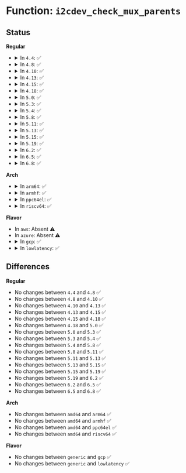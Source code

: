 # Function: <code>i2cdev_check_mux_parents</code>

## Status
<b>Regular</b>
<ul>
<li>
<details>
<summary>In <code>4.4</code>: ✅</summary>

```c
int i2cdev_check_mux_parents(struct i2c_adapter *adapter, int addr);
```

**Collision:** Unique Static

**Inline:** No

**Transformation:** False

**Instances:**

```
In drivers/i2c/i2c-dev.c (ffffffff8167de00)
Location: drivers/i2c/i2c-dev.c:194
Inline: False
Direct callers:
  - drivers/i2c/i2c-dev.c:i2cdev_check_mux_parents
  - drivers/i2c/i2c-dev.c:i2cdev_ioctl
```
**Symbols:**

```
ffffffff8167de00-ffffffff8167de72: i2cdev_check_mux_parents (STB_LOCAL)
```
</details>
</li>
<li>
<details>
<summary>In <code>4.8</code>: ✅</summary>

```c
int i2cdev_check_mux_parents(struct i2c_adapter *adapter, int addr);
```

**Collision:** Unique Static

**Inline:** No

**Transformation:** False

**Instances:**

```
In drivers/i2c/i2c-dev.c (ffffffff816deb40)
Location: drivers/i2c/i2c-dev.c:196
Inline: False
Direct callers:
  - drivers/i2c/i2c-dev.c:i2cdev_ioctl
  - drivers/i2c/i2c-dev.c:i2cdev_check_mux_parents
```
**Symbols:**

```
ffffffff816deb40-ffffffff816debb2: i2cdev_check_mux_parents (STB_LOCAL)
```
</details>
</li>
<li>
<details>
<summary>In <code>4.10</code>: ✅</summary>

```c
int i2cdev_check_mux_parents(struct i2c_adapter *adapter, int addr);
```

**Collision:** Unique Static

**Inline:** No

**Transformation:** False

**Instances:**

```
In drivers/i2c/i2c-dev.c (ffffffff8170ef00)
Location: drivers/i2c/i2c-dev.c:196
Inline: False
Direct callers:
  - drivers/i2c/i2c-dev.c:i2cdev_ioctl
  - drivers/i2c/i2c-dev.c:i2cdev_check_mux_parents
```
**Symbols:**

```
ffffffff8170ef00-ffffffff8170ef72: i2cdev_check_mux_parents (STB_LOCAL)
```
</details>
</li>
<li>
<details>
<summary>In <code>4.13</code>: ✅</summary>

```c
int i2cdev_check_mux_parents(struct i2c_adapter *adapter, int addr);
```

**Collision:** Unique Static

**Inline:** No

**Transformation:** False

**Instances:**

```
In drivers/i2c/i2c-dev.c (ffffffff81724e60)
Location: drivers/i2c/i2c-dev.c:196
Inline: False
Direct callers:
  - drivers/i2c/i2c-dev.c:i2cdev_ioctl
  - drivers/i2c/i2c-dev.c:i2cdev_check_mux_parents
```
**Symbols:**

```
ffffffff81724e60-ffffffff81724ecd: i2cdev_check_mux_parents (STB_LOCAL)
```
</details>
</li>
<li>
<details>
<summary>In <code>4.15</code>: ✅</summary>

```c
int i2cdev_check_mux_parents(struct i2c_adapter *adapter, int addr);
```

**Collision:** Unique Static

**Inline:** No

**Transformation:** False

**Instances:**

```
In drivers/i2c/i2c-dev.c (ffffffff817965d0)
Location: drivers/i2c/i2c-dev.c:197
Inline: False
Direct callers:
  - drivers/i2c/i2c-dev.c:i2cdev_ioctl
  - drivers/i2c/i2c-dev.c:i2cdev_check_mux_parents
```
**Symbols:**

```
ffffffff817965d0-ffffffff8179663d: i2cdev_check_mux_parents (STB_LOCAL)
```
</details>
</li>
<li>
<details>
<summary>In <code>4.18</code>: ✅</summary>

```c
int i2cdev_check_mux_parents(struct i2c_adapter *adapter, int addr);
```

**Collision:** Unique Static

**Inline:** No

**Transformation:** False

**Instances:**

```
In drivers/i2c/i2c-dev.c (ffffffff817d9080)
Location: drivers/i2c/i2c-dev.c:197
Inline: False
Direct callers:
  - drivers/i2c/i2c-dev.c:i2cdev_ioctl
  - drivers/i2c/i2c-dev.c:i2cdev_check_mux_parents
```
**Symbols:**

```
ffffffff817d9080-ffffffff817d90ed: i2cdev_check_mux_parents (STB_LOCAL)
```
</details>
</li>
<li>
<details>
<summary>In <code>5.0</code>: ✅</summary>

```c
int i2cdev_check_mux_parents(struct i2c_adapter *adapter, int addr);
```

**Collision:** Unique Static

**Inline:** No

**Transformation:** False

**Instances:**

```
In drivers/i2c/i2c-dev.c (ffffffff81800220)
Location: drivers/i2c/i2c-dev.c:197
Inline: False
Direct callers:
  - drivers/i2c/i2c-dev.c:i2cdev_ioctl
  - drivers/i2c/i2c-dev.c:i2cdev_check_mux_parents
```
**Symbols:**

```
ffffffff81800220-ffffffff8180028d: i2cdev_check_mux_parents (STB_LOCAL)
```
</details>
</li>
<li>
<details>
<summary>In <code>5.3</code>: ✅</summary>

```c
int i2cdev_check_mux_parents(struct i2c_adapter *adapter, int addr);
```

**Collision:** Unique Static

**Inline:** No

**Transformation:** False

**Instances:**

```
In drivers/i2c/i2c-dev.c (ffffffff81841570)
Location: drivers/i2c/i2c-dev.c:189
Inline: False
Direct callers:
  - drivers/i2c/i2c-dev.c:i2cdev_ioctl
  - drivers/i2c/i2c-dev.c:i2cdev_check_mux_parents
```
**Symbols:**

```
ffffffff81841570-ffffffff818415e1: i2cdev_check_mux_parents (STB_LOCAL)
```
</details>
</li>
<li>
<details>
<summary>In <code>5.4</code>: ✅</summary>

```c
int i2cdev_check_mux_parents(struct i2c_adapter *adapter, int addr);
```

**Collision:** Unique Static

**Inline:** No

**Transformation:** False

**Instances:**

```
In drivers/i2c/i2c-dev.c (ffffffff81872ef0)
Location: drivers/i2c/i2c-dev.c:189
Inline: False
Direct callers:
  - drivers/i2c/i2c-dev.c:i2cdev_ioctl
  - drivers/i2c/i2c-dev.c:i2cdev_check_mux_parents
```
**Symbols:**

```
ffffffff81872ef0-ffffffff81872f61: i2cdev_check_mux_parents (STB_LOCAL)
```
</details>
</li>
<li>
<details>
<summary>In <code>5.8</code>: ✅</summary>

```c
int i2cdev_check_mux_parents(struct i2c_adapter *adapter, int addr);
```

**Collision:** Unique Static

**Inline:** No

**Transformation:** False

**Instances:**

```
In drivers/i2c/i2c-dev.c (ffffffff81947080)
Location: drivers/i2c/i2c-dev.c:191
Inline: False
Direct callers:
  - drivers/i2c/i2c-dev.c:i2cdev_ioctl
  - drivers/i2c/i2c-dev.c:i2cdev_check_mux_parents
```
**Symbols:**

```
ffffffff81947080-ffffffff819470ed: i2cdev_check_mux_parents (STB_LOCAL)
```
</details>
</li>
<li>
<details>
<summary>In <code>5.11</code>: ✅</summary>

```c
int i2cdev_check_mux_parents(struct i2c_adapter *adapter, int addr);
```

**Collision:** Unique Static

**Inline:** No

**Transformation:** False

**Instances:**

```
In drivers/i2c/i2c-dev.c (ffffffff8194ce90)
Location: drivers/i2c/i2c-dev.c:191
Inline: False
Direct callers:
  - drivers/i2c/i2c-dev.c:i2cdev_ioctl
  - drivers/i2c/i2c-dev.c:i2cdev_check_mux_parents
```
**Symbols:**

```
ffffffff8194ce90-ffffffff8194cefd: i2cdev_check_mux_parents (STB_LOCAL)
```
</details>
</li>
<li>
<details>
<summary>In <code>5.13</code>: ✅</summary>

```c
int i2cdev_check_mux_parents(struct i2c_adapter *adapter, int addr);
```

**Collision:** Unique Static

**Inline:** No

**Transformation:** False

**Instances:**

```
In drivers/i2c/i2c-dev.c (ffffffff81930a00)
Location: drivers/i2c/i2c-dev.c:192
Inline: False
Direct callers:
  - drivers/i2c/i2c-dev.c:i2cdev_ioctl
  - drivers/i2c/i2c-dev.c:i2cdev_check_mux_parents
```
**Symbols:**

```
ffffffff81930a00-ffffffff81930a6d: i2cdev_check_mux_parents (STB_LOCAL)
```
</details>
</li>
<li>
<details>
<summary>In <code>5.15</code>: ✅</summary>

```c
int i2cdev_check_mux_parents(struct i2c_adapter *adapter, int addr);
```

**Collision:** Unique Static

**Inline:** No

**Transformation:** False

**Instances:**

```
In drivers/i2c/i2c-dev.c (ffffffff819d3cd0)
Location: drivers/i2c/i2c-dev.c:191
Inline: False
Direct callers:
  - drivers/i2c/i2c-dev.c:i2cdev_ioctl
  - drivers/i2c/i2c-dev.c:i2cdev_check_mux_parents
```
**Symbols:**

```
ffffffff819d3cd0-ffffffff819d3d3d: i2cdev_check_mux_parents (STB_LOCAL)
```
</details>
</li>
<li>
<details>
<summary>In <code>5.19</code>: ✅</summary>

```c
int i2cdev_check_mux_parents(struct i2c_adapter *adapter, int addr);
```

**Collision:** Unique Static

**Inline:** No

**Transformation:** False

**Instances:**

```
In drivers/i2c/i2c-dev.c (ffffffff81b364d0)
Location: drivers/i2c/i2c-dev.c:191
Inline: False
Direct callers:
  - drivers/i2c/i2c-dev.c:i2cdev_ioctl
  - drivers/i2c/i2c-dev.c:i2cdev_check_mux_parents
```
**Symbols:**

```
ffffffff81b364d0-ffffffff81b36550: i2cdev_check_mux_parents (STB_LOCAL)
```
</details>
</li>
<li>
<details>
<summary>In <code>6.2</code>: ✅</summary>

```c
int i2cdev_check_mux_parents(struct i2c_adapter *adapter, int addr);
```

**Collision:** Unique Static

**Inline:** No

**Transformation:** False

**Instances:**

```
In drivers/i2c/i2c-dev.c (ffffffff81ccb800)
Location: drivers/i2c/i2c-dev.c:191
Inline: False
Direct callers:
  - drivers/i2c/i2c-dev.c:i2cdev_ioctl
  - drivers/i2c/i2c-dev.c:i2cdev_check_mux_parents
```
**Symbols:**

```
ffffffff81ccb800-ffffffff81ccb880: i2cdev_check_mux_parents (STB_LOCAL)
```
</details>
</li>
<li>
<details>
<summary>In <code>6.5</code>: ✅</summary>

```c
int i2cdev_check_mux_parents(struct i2c_adapter *adapter, int addr);
```

**Collision:** Unique Static

**Inline:** No

**Transformation:** False

**Instances:**

```
In drivers/i2c/i2c-dev.c (ffffffff81d335e0)
Location: drivers/i2c/i2c-dev.c:191
Inline: False
Direct callers:
  - drivers/i2c/i2c-dev.c:i2cdev_ioctl
  - drivers/i2c/i2c-dev.c:i2cdev_check_mux_parents
```
**Symbols:**

```
ffffffff81d335e0-ffffffff81d33667: i2cdev_check_mux_parents (STB_LOCAL)
```
</details>
</li>
<li>
<details>
<summary>In <code>6.8</code>: ✅</summary>

```c
int i2cdev_check_mux_parents(struct i2c_adapter *adapter, int addr);
```

**Collision:** Unique Static

**Inline:** No

**Transformation:** False

**Instances:**

```
In drivers/i2c/i2c-dev.c (ffffffff81de9630)
Location: drivers/i2c/i2c-dev.c:191
Inline: False
Direct callers:
  - drivers/i2c/i2c-dev.c:i2cdev_ioctl
  - drivers/i2c/i2c-dev.c:i2cdev_check_mux_parents
```
**Symbols:**

```
ffffffff81de9630-ffffffff81de96b7: i2cdev_check_mux_parents (STB_LOCAL)
```
</details>
</li>
</ul>
<b>Arch</b>
<ul>
<li>
<details>
<summary>In <code>arm64</code>: ✅</summary>

```c
int i2cdev_check_mux_parents(struct i2c_adapter *adapter, int addr);
```

**Collision:** Unique Static

**Inline:** No

**Transformation:** False

**Instances:**

```
In drivers/i2c/i2c-dev.c (ffff800010ab6fc0)
Location: drivers/i2c/i2c-dev.c:189
Inline: False
Direct callers:
  - drivers/i2c/i2c-dev.c:i2cdev_ioctl
  - drivers/i2c/i2c-dev.c:i2cdev_check_mux_parents
```
**Symbols:**

```
ffff800010ab6fc0-ffff800010ab7050: i2cdev_check_mux_parents (STB_LOCAL)
```
</details>
</li>
<li>
<details>
<summary>In <code>armhf</code>: ✅</summary>

```c
int i2cdev_check_mux_parents(struct i2c_adapter *adapter, int addr);
```

**Collision:** Unique Static

**Inline:** No

**Transformation:** False

**Instances:**

```
In drivers/i2c/i2c-dev.c (c0b9710c)
Location: drivers/i2c/i2c-dev.c:189
Inline: False
Direct callers:
  - drivers/i2c/i2c-dev.c:i2cdev_ioctl
  - drivers/i2c/i2c-dev.c:i2cdev_check_mux_parents
```
**Symbols:**

```
c0b9710c-c0b971a8: i2cdev_check_mux_parents (STB_LOCAL)
```
</details>
</li>
<li>
<details>
<summary>In <code>ppc64el</code>: ✅</summary>

```c
int i2cdev_check_mux_parents(struct i2c_adapter *adapter, int addr);
```

**Collision:** Unique Static

**Inline:** No

**Transformation:** False

**Instances:**

```
In drivers/i2c/i2c-dev.c (c000000000b9a3d0)
Location: drivers/i2c/i2c-dev.c:189
Inline: False
Direct callers:
  - drivers/i2c/i2c-dev.c:i2cdev_ioctl
  - drivers/i2c/i2c-dev.c:i2cdev_check_mux_parents
```
**Symbols:**

```
c000000000b9a3d0-c000000000b9a498: i2cdev_check_mux_parents (STB_LOCAL)
```
</details>
</li>
<li>
<details>
<summary>In <code>riscv64</code>: ✅</summary>

```c
int i2cdev_check_mux_parents(struct i2c_adapter *adapter, int addr);
```

**Collision:** Unique Static

**Inline:** No

**Transformation:** False

**Instances:**

```
In drivers/i2c/i2c-dev.c (ffffffe0006bc9c6)
Location: drivers/i2c/i2c-dev.c:189
Inline: False
Direct callers:
  - drivers/i2c/i2c-dev.c:i2cdev_ioctl
  - drivers/i2c/i2c-dev.c:i2cdev_check_mux_parents
```
**Symbols:**

```
ffffffe0006bc9c6-ffffffe0006bca60: i2cdev_check_mux_parents (STB_LOCAL)
```
</details>
</li>
</ul>
<b>Flavor</b>
<ul>
<li>
In <code>aws</code>: Absent ⚠️
</li>
<li>
In <code>azure</code>: Absent ⚠️
</li>
<li>
<details>
<summary>In <code>gcp</code>: ✅</summary>

```c
int i2cdev_check_mux_parents(struct i2c_adapter *adapter, int addr);
```

**Collision:** Unique Static

**Inline:** No

**Transformation:** False

**Instances:**

```
In drivers/i2c/i2c-dev.c (ffffffff81867080)
Location: drivers/i2c/i2c-dev.c:189
Inline: False
Direct callers:
  - drivers/i2c/i2c-dev.c:i2cdev_ioctl
  - drivers/i2c/i2c-dev.c:i2cdev_check_mux_parents
```
**Symbols:**

```
ffffffff81867080-ffffffff818670f1: i2cdev_check_mux_parents (STB_LOCAL)
```
</details>
</li>
<li>
<details>
<summary>In <code>lowlatency</code>: ✅</summary>

```c
int i2cdev_check_mux_parents(struct i2c_adapter *adapter, int addr);
```

**Collision:** Unique Static

**Inline:** No

**Transformation:** False

**Instances:**

```
In drivers/i2c/i2c-dev.c (ffffffff818823f0)
Location: drivers/i2c/i2c-dev.c:189
Inline: False
Direct callers:
  - drivers/i2c/i2c-dev.c:i2cdev_ioctl
  - drivers/i2c/i2c-dev.c:i2cdev_check_mux_parents
```
**Symbols:**

```
ffffffff818823f0-ffffffff81882461: i2cdev_check_mux_parents (STB_LOCAL)
```
</details>
</li>
</ul>

## Differences
<b>Regular</b>
<ul>
<li>
No changes between <code>4.4</code> and <code>4.8</code> ✅
</li>
<li>
No changes between <code>4.8</code> and <code>4.10</code> ✅
</li>
<li>
No changes between <code>4.10</code> and <code>4.13</code> ✅
</li>
<li>
No changes between <code>4.13</code> and <code>4.15</code> ✅
</li>
<li>
No changes between <code>4.15</code> and <code>4.18</code> ✅
</li>
<li>
No changes between <code>4.18</code> and <code>5.0</code> ✅
</li>
<li>
No changes between <code>5.0</code> and <code>5.3</code> ✅
</li>
<li>
No changes between <code>5.3</code> and <code>5.4</code> ✅
</li>
<li>
No changes between <code>5.4</code> and <code>5.8</code> ✅
</li>
<li>
No changes between <code>5.8</code> and <code>5.11</code> ✅
</li>
<li>
No changes between <code>5.11</code> and <code>5.13</code> ✅
</li>
<li>
No changes between <code>5.13</code> and <code>5.15</code> ✅
</li>
<li>
No changes between <code>5.15</code> and <code>5.19</code> ✅
</li>
<li>
No changes between <code>5.19</code> and <code>6.2</code> ✅
</li>
<li>
No changes between <code>6.2</code> and <code>6.5</code> ✅
</li>
<li>
No changes between <code>6.5</code> and <code>6.8</code> ✅
</li>
</ul>
<b>Arch</b>
<ul>
<li>
No changes between <code>amd64</code> and <code>arm64</code> ✅
</li>
<li>
No changes between <code>amd64</code> and <code>armhf</code> ✅
</li>
<li>
No changes between <code>amd64</code> and <code>ppc64el</code> ✅
</li>
<li>
No changes between <code>amd64</code> and <code>riscv64</code> ✅
</li>
</ul>
<b>Flavor</b>
<ul>
<li>
No changes between <code>generic</code> and <code>gcp</code> ✅
</li>
<li>
No changes between <code>generic</code> and <code>lowlatency</code> ✅
</li>
</ul>

